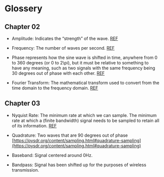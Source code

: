 # Glossery

## Chapter 02

- Amplitude: Indicates the “strength” of the wave. [REF](https://pysdr.org/content/frequency_domain.html#fourier-transform)

- Frequency: The number of waves per second. [REF](https://pysdr.org/content/frequency_domain.html#fourier-transform)

- Phase represents how the sine wave is shifted in time, anywhere from 0 to 360 degrees (or 0 to 2\pi), but it must be relative to something to have any meaning, such as two signals with the same frequency being 30 degrees out of phase with each other. [REF](https://pysdr.org/content/frequency_domain.html#fourier-transform)

- Fourier Transform: The mathematical transform used to convert from the time domain to the frequency domain. [REF](https://pysdr.org/content/frequency_domain.html#fourier-transform)

## Chapter 03

- Nyquist Rate: The minimum rate at which we can sample. The minimum rate at which a (finite bandwidth) signal needs to be sampled to retain all of its information. [REF](https://pysdr.org/content/sampling.html#nyquist-sampling)

- Quadrature: Two waves that are 90 degrees out of phase [https://pysdr.org/content/sampling.html#quadrature-sampling](https://pysdr.org/content/sampling.html#quadrature-sampling)

- Baseband: Signal centered around 0Hz.

- Bandpass: Signal has been shifted up for the purposes of wireless transmission.